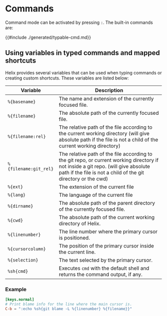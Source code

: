 # Commands

Command mode can be activated by pressing `:`. The built-in commands are:

{{#include ./generated/typable-cmd.md}}

## Using variables in typed commands and mapped shortcuts
Helix provides several variables that can be used when typing commands or creating custom shortcuts. These variables are listed below:

| Variable              | Description |
| ---                   | ---                      |
| `%{basename}`         | The name and extension of the currently focused file. |
| `%{filename}`         | The absolute path of the currently focused file. |
| `%{filename:rel}`     | The relative path of the file according to the current working directory (will give absolute path if the file is not a child of the current working directory) |
| `%{filename:git_rel}` | The relative path of the file according to the git repo, or current working directory if not inside a git repo. (will give absolute path if the file is not a child of the git directory or the cwd) |
| `%{ext}`              | The extension of the current file |
| `%{lang}`             | The language of the current file   |
| `%{dirname}`          | The absolute path of the parent directory of the currently focused file. |
| `%{cwd}`              | The absolute path of the current working directory of Helix. |
| `%{linenumber}`       | The line number where the primary cursor is positioned. |
| `%{cursorcolumn}`     | The position of the primary cursor inside the current line. |
| `%{selection}`        | The text selected by the primary cursor. |
| `%sh{cmd}`            | Executes `cmd` with the default shell and returns the command output, if any. |

### Example
```toml
[keys.normal]
# Print blame info for the line where the main cursor is.
C-b = ":echo %sh{git blame -L %{linenumber} %{filename}}"
```
